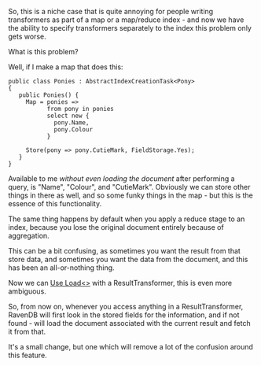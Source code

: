 So, this is a niche case that is quite annoying for people writing transformers as part of a map or a map/reduce index - and now we have the ability to specify transformers separately to the index this problem only gets worse.

What is this problem?

Well, if I make a map that does this:

    public class Ponies : AbstractIndexCreationTask<Pony>
    {
       public Ponies() {
         Map = ponies =>
               from pony in ponies
               select new {
                 pony.Name,
                 pony.Colour
               }

         Store(pony => pony.CutieMark, FieldStorage.Yes);
       }
    }

Available to me *without even loading the document* after performing a query, is "Name", "Colour", and "CutieMark". Obviously we can store other things in there as well, and so some funky things in the map - but this is the essence of this functionality.

The same thing happens by default when you apply a reduce stage to an index, because you lose the original document entirely because of aggregation.

This can be a bit confusing, as sometimes you want the result from that store data, and sometimes you want the data from the document, and this has been an all-or-nothing thing.

Now we can [Use Load<>](/entries/result-transformers---not-just-for-querying.html) with a ResultTransformer, this is even more ambiguous.

So, from now on, whenever you access anything in a ResultTransformer, RavenDB will first look in the stored fields for the information, and if not found - will load the document associated with the current result and fetch it from that.

It's a small change, but one which will remove a lot of the confusion around this feature.



